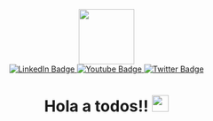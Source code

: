 <!DOCTYPE html>
<html>
<head>
    <meta charset="utf-8">
    <!-- Cargamos CSS -->
    <link rel="stylesheet" href="estilo.css">
</head>
<body>
    <header id="home" class="cabeceraPagina">
        <div id="header" align="center">
        <img src="https://media.giphy.com/media/M9gbBd9nbDrOTu1Mqx/giphy.gif" width="100"/>
    </div>
          <div align='center' id="badges">
              <a href="https://www.linkedin.com/in/jose-miguel-gutierrez-hernandez-392261185/">
                <img src="https://img.shields.io/badge/LinkedIn-blue?style=for-the-badge&logo=linkedin&logoColor=white" alt="LinkedIn Badge"/>
              </a>
              <a href="https://www.youtube.com/channel/UCTWlj50u79ro4dzcUQYW5uw">
                <img src="https://img.shields.io/badge/YouTube-red?style=for-the-badge&logo=youtube&logoColor=white" alt="Youtube Badge"/>
              </a>
              <a href="https://twitter.com/Jother043">
                <img src="https://img.shields.io/badge/Twitter-blue?style=for-the-badge&logo=twitter&logoColor=white" alt="Twitter Badge"/>
              </a>
              <br>
              <img src="https://komarev.com/ghpvc/?username=Jother043&style=flat-square&color=blue" alt=""/>
         </div>
    <h1 align="center">
        Hola a todos!!
        <img src="https://media.giphy.com/media/hvRJCLFzcasrR4ia7z/giphy.gif" width="30px"/>
    </h1>
    </header>
    
</body>
</html>
